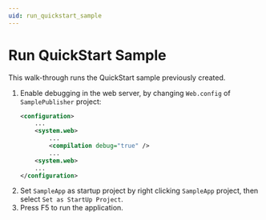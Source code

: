 ```yaml
---
uid: run_quickstart_sample
---
```


# Run QuickStart Sample

This walk-through runs the QuickStart sample previously created.

1. Enable debugging in the web server, by changing `Web.config` of `SamplePublisher` project:
    ```xml
    <configuration>
        ...
        <system.web>
            ...
            <compilation debug="true" />
            ...
        <system.web>
        ...
    </configuration>
    ```
2. Set `SampleApp` as startup project by right clicking `SampleApp` project, then select `Set as StartUp Project`.
3. Press F5 to run the application.